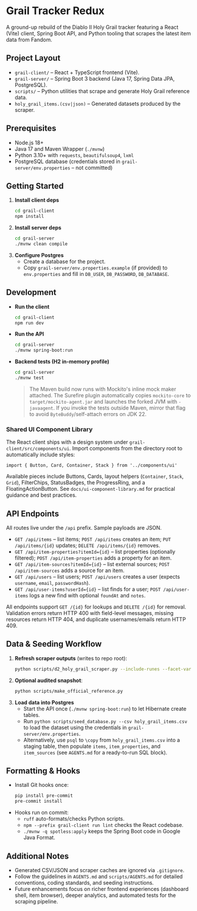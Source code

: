 # Grail Tracker Redux

A ground-up rebuild of the Diablo II Holy Grail tracker featuring a React (Vite) client, Spring Boot API, and Python tooling that scrapes the latest item data from Fandom.

## Project Layout

- `grail-client/` – React + TypeScript frontend (Vite).
- `grail-server/` – Spring Boot 3 backend (Java 17, Spring Data JPA, PostgreSQL).
- `scripts/` – Python utilities that scrape and generate Holy Grail reference data.
- `holy_grail_items.(csv|json)` – Generated datasets produced by the scraper.

## Prerequisites

- Node.js 18+
- Java 17 and Maven Wrapper (`./mvnw`)
- Python 3.10+ with `requests`, `beautifulsoup4`, `lxml`
- PostgreSQL database (credentials stored in `grail-server/env.properties` – not committed)

## Getting Started

1. **Install client deps**
   ```bash
   cd grail-client
   npm install
   ```
2. **Install server deps**
   ```bash
   cd grail-server
   ./mvnw clean compile
   ```
3. **Configure Postgres**
   - Create a database for the project.
   - Copy `grail-server/env.properties.example` (if provided) to `env.properties` and fill in `DB_USER`, `DB_PASSWORD`, `DB_DATABASE`.

## Development

- **Run the client**
  ```bash
  cd grail-client
  npm run dev
  ```
- **Run the API**
  ```bash
  cd grail-server
  ./mvnw spring-boot:run
  ```
- **Backend tests (H2 in-memory profile)**
  ```bash
  cd grail-server
  ./mvnw test
  ```
  > The Maven build now runs with Mockito's inline mock maker attached. The Surefire plugin automatically copies
  > `mockito-core` to `target/mockito-agent.jar` and launches the forked JVM with `-javaagent`. If you invoke the tests
  > outside Maven, mirror that flag to avoid `ByteBuddy`/self-attach errors on JDK 22.

### Shared UI Component Library

The React client ships with a design system under `grail-client/src/components/ui`. Import components from the directory root to automatically include styles:

```tsx
import { Button, Card, Container, Stack } from '../components/ui'
```

Available pieces include Buttons, Cards, layout helpers (`Container`, `Stack`, `Grid`), FilterChips, StatusBadges, the ProgressRing, and a FloatingActionButton. See `docs/ui-component-library.md` for practical guidance and best practices.

## API Endpoints

All routes live under the `/api` prefix. Sample payloads are JSON.

- `GET /api/items` – list items; `POST /api/items` creates an item; `PUT /api/items/{id}` updates; `DELETE /api/items/{id}` removes.
- `GET /api/item-properties?itemId={id}` – list properties (optionally filtered); `POST /api/item-properties` adds a property for an item.
- `GET /api/item-sources?itemId={id}` – list external sources; `POST /api/item-sources` adds a source for an item.
- `GET /api/users` – list users; `POST /api/users` creates a user (expects `username`, `email`, `passwordHash`).
- `GET /api/user-items?userId={id}` – list finds for a user; `POST /api/user-items` logs a new find with optional `foundAt` and `notes`.

All endpoints support `GET /{id}` for lookups and `DELETE /{id}` for removal. Validation errors return HTTP 400 with field-level messages, missing resources return HTTP 404, and duplicate usernames/emails return HTTP 409.

## Data & Seeding Workflow

1. **Refresh scraper outputs** (writes to repo root):
   ```bash
   python scripts/d2_holy_grail_scraper.py --include-runes --facet-variants --refresh
   ```
2. **Optional audited snapshot**:
   ```bash
   python scripts/make_official_reference.py
   ```
3. **Load data into Postgres**
   - Start the API once (`./mvnw spring-boot:run`) to let Hibernate create tables.
   - Run `python scripts/seed_database.py --csv holy_grail_items.csv` to load the dataset using the credentials in `grail-server/env.properties`.
   - Alternatively, use `psql` to `\copy` from `holy_grail_items.csv` into a staging table, then populate `items`, `item_properties`, and `item_sources` (see `AGENTS.md` for a ready-to-run SQL block).

## Formatting & Hooks

- Install Git hooks once:
  ```bash
  pip install pre-commit
  pre-commit install
  ```
- Hooks run on commit:
  - `ruff` auto-formats/checks Python scripts.
  - `npm --prefix grail-client run lint` checks the React codebase.
  - `./mvnw -q spotless:apply` keeps the Spring Boot code in Google Java Format.

## Additional Notes

- Generated CSV/JSON and scraper caches are ignored via `.gitignore`.
- Follow the guidelines in `AGENTS.md` and `scripts/AGENTS.md` for detailed conventions, coding standards, and seeding instructions.
- Future enhancements focus on richer frontend experiences (dashboard shell, item browser), deeper analytics, and automated tests for the scraping pipeline.
